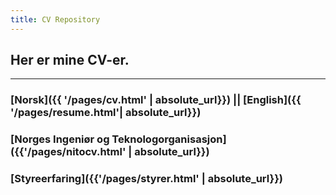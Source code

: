 ```yaml
---
title: CV Repository
---
```


## Her er mine CV-er.

***

### [Norsk]({{ '/pages/cv.html' | absolute_url}}) || [English]({{ '/pages/resume.html'| absolute_url}})
### [Norges Ingeniør og Teknologorganisasjon]({{'/pages/nitocv.html' | absolute_url}})
### [Styreerfaring]({{'/pages/styrer.html' | absolute_url}})